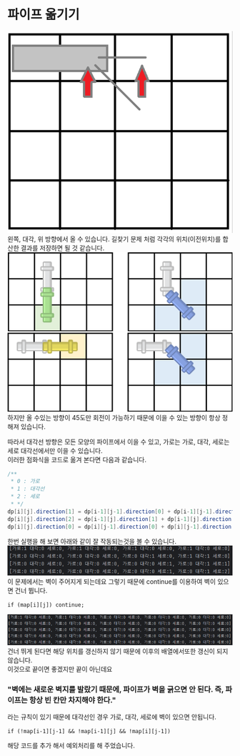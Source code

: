 # 파이프 옮기기
![2021_04_user_count](이미지.png)<br>
왼쪽, 대각, 위 방향에서 올 수 있습니다. 길찾기 문제 처럼 각각의 위치(이전위치)를 합산한 결과를 저장하면 될 것 같습니다.<br>
![2021_04_user_count](1.png)<br>
![2021_04_user_count](2.png)<br>
하지만 올 수있는 방향이 45도만 회전이 가능하기 때문에 이을 수 있는 방향이 항상 정해져 있습니다.<br>

따라서 대각선 방향은 모든 모양의 파이프에서 이을 수 있고, 가로는 가로, 대각, 세로는 세로 대각선에서만 이을 수 있습니다.<br>
이러한 점화식을 코드로 옮겨 본다면 다음과 같습니다.
```java
/**
 * 0 : 가로
 * 1 : 대각선
 * 2 : 세로
 * */
dp[i][j].direction[1] = dp[i-1][j-1].direction[0] + dp[i-1][j-1].direction[1] + dp[i-1][j-1].direction[2];
dp[i][j].direction[2] = dp[i-1][j].direction[1] + dp[i-1][j].direction[2];
dp[i][j].direction[0] = dp[i][j-1].direction[0] + dp[i][j-1].direction[1];
```
한번 실행을 해 보면 아래와 같이 잘 작동되는것을 볼 수 있습니다.
![캡처.PNG](캡처.PNG)<br>
이 문제에서는 벽이 주어지게 되는데요
그렇기 때문에 continue를 이용하여 벽이 있으면 건너 뜁니다.
```
if (map[i][j]) continue;
```
![캡처.PNG](3.PNG)<br>
건너 뛰게 된다면 해당 위치를 갱신하지 않기 때문에 이후의 배열에서또한 갱신이 되지 않습니다. <br>
이것으로 끝이면 좋겠지만 끝이 아닌데요
### "벽에는 새로운 벽지를 발랐기 때문에, 파이프가 벽을 긁으면 안 된다. 즉, 파이프는 항상 빈 칸만 차지해야 한다."
라는 규칙이 있기 때문에 대각선인 경우 가로, 대각, 세로에 벽이 있으면 안됩니다.
```
if (!map[i-1][j-1] && !map[i-1][j] && !map[i][j-1])
```
해당 코드를 추가 해서 예외처리를 해 주었습니다.